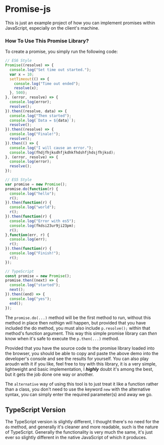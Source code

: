 # Promise-js
This is just an example project of how you can implement promises within JavaScript, especially on the client's machine. 

### How To Use This Promise Library?
To create a promise, you simply run the following code: 

```javascript
// ES6 Style
Promise((resolve) => {
  console.log("Set time out started.");
  var x = 10;
  setTimeout(() => {
    console.log("Time out ended");
    resolve(x);
  }, 500);
}, (error, resolve) => {
  console.log(error);
  resolve();
}).then((resolve, data) => {
  console.log("Then started");
  console.log(`Data = ${data}`);
  resolve();
}).then((resolve) => {
  console.log("Finale!");
  resolve();
}).then(() => {
  console.log("I will cause an error.");
  console.log(fhdjfhjksdhfjkdhkfhdshfjhdsjfhjksd);
}, (error, resolve) => {
  console.log(error);
  resolve();
});

// ES5 Style 
var promise = new Promise();
promise.do(function(r) {
  console.log("hello");
  r();
}).then(function(r) {
  console.log("world");
  r();
}).then(function(r) {
  console.log("Error with es5");
  console.log(fkdsi23ur9ji23pm);
  r();
},function(err, r) {
  console.log(err);
  r();
}).then(function(r) {
  console.log("Finish!");
  r();
});

// TypeScript 
const promise = new Promise();
promise.then((next) => {
  console.log("started");
  next();
}).then((end) => {
  console.log("yes");
  end();
});
```

The ```promise.do(...)``` method will be the first method to run, without this method in place then nothign will happen, but provided that you have included the do method, you must also include ```p.resolve();``` within that method's function argument. This way this simple promise library can _then_ know when it's safe to execute the ```p.then(...)``` method. 


Provided that you have the source code to the promise library loaded into the browser, you should be able to copy and paste the above demo into the developer's console and see the results for yourself. You can also play aroudn with it if you like, feel free to toy with this library, it is a very simple, lightweight and basic implementation, I **_highly_** doubt it's among the best, but it gets the job done one way or another. 

The `alternative` way of using this tool is to just treat it like a function rather than a class, you don't need to use the keyword `new` with the alternative syntax, you can simply enter the required parameter(s) and away we go. 


## TypeScript Version 
The TypeScript version is slightly different, I thought there's no need for the `do` method, and 
generally it's cleaner and more readable, such is the nature of TypeScript. Generally the 
functionality is very much the same, it's just ever so slightly different in the native 
JavaScript of which it produces.
